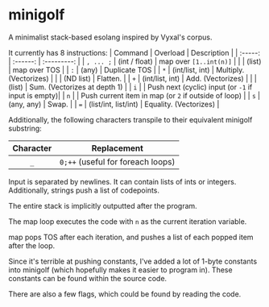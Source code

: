# minigolf
A minimalist stack-based esolang inspired by Vyxal's corpus.

It currently has 8 instructions:
| Command | Overload | Description |
| :-----: | :------: | :---------: |
| `, ... ;`     | (int / float)    | map over `[1..int(n)]` |
|         | (list)   | map over TOS |
| `:`     | (any)    | Duplicate TOS |
| `*`     | (int/list, int) | Multiply. (Vectorizes) |
|         | (ND list) | Flatten. |
| `+`     | (int/list, int) | Add. (Vectorizes) |
|         | (list) | Sum. (Vectorizes at depth 1) |
| `i`     |        | Push next (cyclic) input (or `-1` if input is empty)|
| `n`     |        | Push current item in map (or `2` if outside of loop) |
| `s`     | (any, any) | Swap. |
| `=`     | (list/int, list/int) | Equality. (Vectorizes) |

Additionally, the following characters transpile to their equivalent minigolf substring:

| Character | Replacement |
| :-------: | :---------: |
| `_`       | `0;++` (useful for foreach loops) |

Input is separated by newlines. It can contain lists of ints or integers. Additionally, strings push a list of codepoints.

The entire stack is implicitly outputted after the program.

The map loop executes the code with `n` as the current iteration variable.

map pops TOS after each iteration, and pushes a list of each popped item after the loop.

Since it's terrible at pushing constants, I've added a lot of 1-byte constants into minigolf (which hopefully makes it easier to program in). These constants can be found within the source code.

There are also a few flags, which could be found by reading the code.
